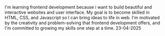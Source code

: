 I'm learning frontend development because i want to build beautiful and interactive websites and user interface. My goal is to become skilled in HTML, CSS, and Javascript so I can bring ideas to life in web. I'm motivated by the creativity and problem-solving that frontend development offers, and I'm committed to growing my skills one step at a time.
23-04-2025  
